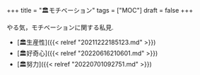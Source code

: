 +++
title = "🏛モチベーション"
tags = ["MOC"]
draft = false
+++

やる気，モチベーションに関する私見.

-   [🏛生産性]({{< relref "20211222185123.md" >}})
-   [🏛好奇心]({{< relref "20220616210601.md" >}})
-   [🏛努力]({{< relref "20220701092751.md" >}})
